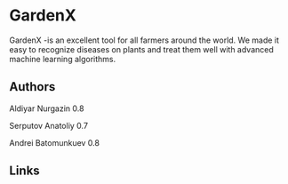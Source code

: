 # GardenX

GardenX -is an excellent tool for all farmers around the world. We made it easy to recognize diseases on plants and treat them well with advanced machine learning algorithms.

## Authors

Aldiyar Nurgazin 0.8

Serputov Anatoliy 0.7

Andrei Batomunkuev 0.8

## Links
